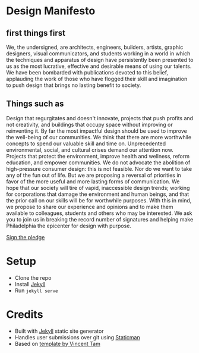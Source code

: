 # Design Manifesto

## first things first
We, the undersigned, are architects, engineers, builders, artists, graphic designers, visual communicators, and students working in a world in which the techniques and apparatus of design have persistently been presented to us as the most lucrative, effective and desirable means of using our talents. We have been bombarded with publications devoted to this belief, applauding the work of those who have flogged their skill and imagination to push design that brings no lasting benefit to society.

## Things such as
Design that regurgitates and doesn't innovate, projects that push profits and not creativity, and buildings that occupy space without improving or reinventing it. By far the most impactful design should be used to improve the well-being of our communities.
We think that there are more worthwhile concepts to spend our valuable skill and time on. Unprecedented environmental, social, and cultural crises demand our attention now. Projects that protect the environment, improve health and wellness, reform education, and empower communities.
We do not advocate the abolition of high-pressure consumer design: this is not feasible. Nor do we want to take any of the fun out of life. But we are proposing a reversal of priorities in favor of the more useful and more lasting forms of communication.
We hope that our society will tire of vapid, inaccessible design trends; working for corporations that damage the environment and human beings, and that the prior call on our skills will be for worthwhile purposes.
With this in mind, we propose to share our experience and opinions and to make them available to colleagues, students and others who may be interested.
We ask you to join us in breaking the record number of signatures and helping make Philadelphia the epicenter for design with purpose.

[Sign the pledge]()


# Setup

+ Clone the repo
+ Install [Jekyll](https://jekyllrb.com/)
+ Run `jekyll serve`

# Credits

+ Built with [Jekyll](https://jekyllrb.com/) static site generator
+ Handles user submissions over git using [Staticman](https://staticman.net/)
+ Based on [template by Vincent Tam](https://github.com/VincentTam/TestStaticmanLab)
